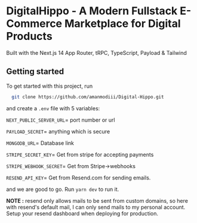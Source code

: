# DigitalHippo - A Modern Fullstack E-Commerce Marketplace for Digital Products

Built with the Next.js 14 App Router, tRPC, TypeScript, Payload & Tailwind

## Getting started

To get started with this project, run

```bash
  git clone https://github.com/amanmodiii/Digital-Hippo.git
```

and create a `.env` file with 5 variables:

`NEXT_PUBLIC_SERVER_URL`= port number or url

`PAYLOAD_SECRET`= anything which is secure

`MONGODB_URL`=  Database link

`STRIPE_SECRET_KEY`= Get from stripe for accepting payments

`STRIPE_WEBHOOK_SECRET`= Get from Stripe->webhooks

`RESEND_API_KEY`= Get from Resend.com for sending emails.



and we are good to go.
Run `yarn dev` to run it.


**NOTE :** resend only allows mails to be sent from custom domains, so here with resend's default mail, I can only send mails to my personal account. Setup your resend dashboard when deploying for production. 

